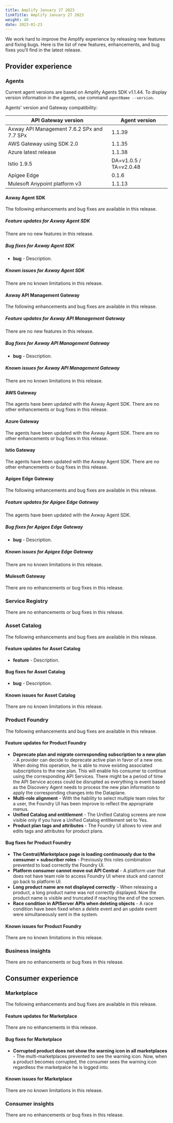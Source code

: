```yaml
---
title: Amplify January 27 2023
linkTitle: Amplify January 27 2023
weight: 40
date: 2023-01-23
---
```

We work hard to improve the Amplify experience by releasing new features and fixing bugs. Here is the list of new features, enhancements, and bug fixes you’ll find in the latest release.

## Provider experience

### Agents

Current agent versions are based on Amplify Agents SDK v1.1.44. To display version information in the agents, use command `agentName --version`.

Agents' version and Gateway compatibility:

| API Gateway version                        | Agent version          |
|--------------------------------------------|------------------------|
| Axway API Management 7.6.2 SPx and 7.7 SPx | 1.1.39                 |
| AWS Gateway using SDK 2.0                  | 1.1.35                 |
| Azure latest release                       | 1.1.38                 |
| Istio 1.9.5                                | DA=v1.0.5 / TA=v2.0.48 |
| Apigee Edge                                | 0.1.6                  |
| Mulesoft Anypoint platform v3              | 1.1.13                 |

#### Axway Agent SDK

The following enhancements and bug fixes are available in this release.

##### Feature updates for Axway Agent SDK

There are no new features in this release.

##### Bug fixes for Axway Agent SDK

* **bug** - Description.

##### Known issues for Axway Agent SDK

There are no known limitations in this release.

#### Axway API Management Gateway

The following enhancements and bug fixes are available in this release.

##### Feature updates for Axway API Management Gateway

There are no new features in this release.

##### Bug fixes for Axway API Management Gateway

* **bug** - Description.

##### Known issues for Axway API Management Gateway

There are no known limitations in this release.

#### AWS Gateway

The agents have been updated with the Axway Agent SDK. There are no other enhancements or bug fixes in this release.

#### Azure Gateway

The agents have been updated with the Axway Agent SDK. There are no other enhancements or bug fixes in this release.

#### Istio Gateway

The agents have been updated with the Axway Agent SDK. There are no other enhancements or bug fixes in this release.

#### Apigee Edge Gateway

The following enhancements and bug fixes are available in this release.

##### Feature updates for Apigee Edge Gateway

The agents have been updated with the Axway Agent SDK.

##### Bug fixes for Apigee Edge Gateway

* **bug** - Description.

##### Known issues for Apigee Edge Gateway

There are no known limitations in this release.

#### Mulesoft Gateway

There are no enhancements or bug fixes in this release.

### Service Registry

There are no enhancements or bug fixes in this release.

### Asset Catalog

The following enhancements and bug fixes are available in this release.

#### Feature updates for Asset Catalog

* **feature** - Description.

#### Bug fixes for Asset Catalog

* **bug** - Description.

#### Known issues for Asset Catalog

There are no known limitations in this release.

### Product Foundry

The following enhancements and bug fixes are available in this release.

#### Feature updates for Product Foundry

* **Deprecate plan and migrate corresponding subscription to a new plan** - A provider can decide to deprecate active plan in favor of a new one. When doing this operation, he is able to move existing associated subscriptions to the new plan. This will enable his consumer to continue using the corresponding API Services. There might be a period of time the API Service access could be disrupted as everything is event based as the Discovery Agent needs to process the new plan information to apply the corresponding changes into the Dataplane.
* **Multi-role alignment** - With the hability to select multiple team roles for a user, the Foundry UI has been improve to reflect the appropriate menus.
* **Unified Catalog and entitlement** - The Unified Catalog screens are now visible only if you have a Unified Catalog entitlement set to Yes.
* **Product plan tags and attributes** - The Foundry UI allows to view and edits tags and attributes for product plans.

#### Bug fixes for Product Foundry

* **The Central/Marketplace page is loading continuously due to the consumer + subscriber roles** - Previously this roles combination prevented to load correctly the Foundry UI.
* **Platform consumer cannot move out API Central** - A platform user that does not have team role to access Foundry UI where stuck and cannot go back to platform UI.
* **Long product name are not displayed correctly** - When releasing a product, a long product name was not correctly displayed. Now the product name is visible and truncated if reaching the end of the screen.
* **Race condition in APIServer APIs when deleting objects** - A race condition have been fixed when a delete event and an update event were simultaneously sent in the system.

#### Known issues for Product Foundry

There are no known limitations in this release.

### Business insights

There are no enhancements or bug fixes in this release.

## Consumer experience

### Marketplace

The following enhancements and bug fixes are available in this release.

#### Feature updates for Marketplace

There are no enhancements in this release.

#### Bug fixes for Marketplace

* **Corrupted product does not show the warning icon in all marketplaces** - The multi-marketplaces prevented to see the warning icon. Now, when a product becomes corrupted, the consumer sees the warning icon regardless the marketpalce he is logged into.

#### Known issues for Marketplace

There are no known limitations in this release.

### Consumer insights

There are no enhancements or bug fixes in this release.
